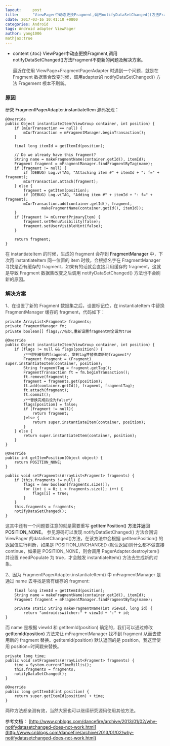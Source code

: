 ```yaml
---
layout:     post
title:      "ViewPager中动态更换Fragment,调用notifyDataSetChanged()方法Fragment不更新的问题及解决方案"
cdate: 2017-03-16 10:41:10 +0800
categories: Android
tags: Android adapter ViewPager
author: yang1006
mathjax:true
---
```

* content
{:toc}
ViewPager中动态更换Fragment,调用notifyDataSetChanged()方法Fragment不更新的问题及解决方案。






  <p><font color="#464646">最近在使用 ViewPage+FragmentPagerAdapter 时遇到一个问题，就是在 Fragment 数据集合改变时候，调用adapter的 notifyDataSetChanged() 方法 Fragement 根本不刷新。</font></p>

### 原因

<p>研究<font color="000000"> FragmentPagerAdapter.instantiateItem </font> 源码发现：</p>

	@Override
    public Object instantiateItem(ViewGroup container, int position) {
        if (mCurTransaction == null) {
            mCurTransaction = mFragmentManager.beginTransaction();
        }

        final long itemId = getItemId(position);

        // Do we already have this fragment?
        String name = makeFragmentName(container.getId(), itemId);
        Fragment fragment = mFragmentManager.findFragmentByTag(name);
        if (fragment != null) {
            if (DEBUG) Log.v(TAG, "Attaching item #" + itemId + ": f=" + fragment);
            mCurTransaction.attach(fragment);
        } else {
            fragment = getItem(position);
            if (DEBUG) Log.v(TAG, "Adding item #" + itemId + ": f=" + fragment);
            mCurTransaction.add(container.getId(), fragment,
                    makeFragmentName(container.getId(), itemId));
        }
        if (fragment != mCurrentPrimaryItem) {
            fragment.setMenuVisibility(false);
            fragment.setUserVisibleHint(false);
        }

        return fragment;
    }

<p><font color="#464646">在 instantiateItem 的时候，生成的 fragment 会存到 <font color="000000">FragmentManager</font> 中，下次再 instantiateItem 同一位置的 item 时候，会根据名字在 FragmentManager 寻找是否有缓存的 fragment，如果有的话就会直接只用缓存的 fragment，这就是导致 Fragment 数据集改变之后调用 notifyDataSetChanged() 方法也不会刷新的原因。</font></p>
  
### 解决方案
<p><font color="#464646">1、在设置了新的 Fragment 数据集之后，设置标记位，在 instantiateItem 中替换 FragmentManager 缓存的 fragment，代码如下：</font></p>

	
	private ArrayList<Fragment> fragments;
    private FragmentManager fm;
    private boolean[] flags;//标识,重新设置fragment时全设为true
    
	@Override
    public Object instantiateItem(ViewGroup container, int position) {
        if (flags != null && flags[position]) {
            /**得到缓存的fragment, 拿到tag并替换成新的fragment*/
            Fragment fragment = (Fragment) super.instantiateItem(container, position);
            String fragmentTag = fragment.getTag();
            FragmentTransaction ft = fm.beginTransaction();
            ft.remove(fragment);
            fragment = fragments.get(position);
            ft.add(container.getId(), fragment, fragmentTag);
            ft.attach(fragment);
            ft.commit();
            /**替换完成后设为false*/
            flags[position] = false;
            if (fragment != null){
                return fragment;
            }else {
                return super.instantiateItem(container, position);
            }
        } else {
            return super.instantiateItem(container, position);
        }
    }
    
    @Override
    public int getItemPosition(Object object) {
        return POSITION_NONE;
    }
    
    public void setFragments(ArrayList<Fragment> fragments) {
        if (this.fragments != null) {
            flags = new boolean[fragments.size()];
            for (int i = 0; i < fragments.size(); i++) {
                flags[i] = true;
            }
        }
        this.fragments = fragments;
        notifyDataSetChanged();
    }

<p><font color="#464646">这其中还有一个问题要注意的就是需要重写<font color="000000"> getItemPosition() 方法并返回 POSITION_NONE</font>。
参见源码可以发现 notifyDataSetChanged() 方法会回调 ViewPager 的dataSetChanged()方法，在该方法中会根据 getItemPosition() 的返回值进行判断，如果是 POSITION_UNCHANGED (默认返回)则什么都不做直接 continue，如果是 POSITION_NONE，则会调用 PagerAdapter.destroyItem() 并设置 needPopulate 为 true，才会触发 instantiateItem() 方法去生成新的对象。</font></p>

<p><font color="#464646">2、因为 FragmentPagerAdapter.instantiateItem() 中 mFragmentManager 是通过 name 去寻找是否有缓存的 fragment:</font></p>

		final long itemId = getItemId(position);
		String name = makeFragmentName(container.getId(), itemId);
		Fragment fragment = mFragmentManager.findFragmentByTag(name);
		
		private static String makeFragmentName(int viewId, long id) {
        	return "android:switcher:" + viewId + ":" + id;
    }

<p><font color="#464646">而 name 是根据 viewId 和 getItemId(position) 确定的，我们可以通过修改<font color="000000"> getItemId(position) </font>方法来让   mFragmentManager 找不到 fragment 从而去使用新的 fragment 替换。getItemId(position) 默认返回的是 position，我这里使用 position+时间戳来替换。</font></p>

	private long time;
	public void setFragments(ArrayList<Fragment> fragments) {
        time = System.currentTimeMillis();
        this.fragments = fragments;
        notifyDataSetChanged();
    }
    
    @Override
    public long getItemId(int position) {
        return super.getItemId(position) + time;
    }

<p><font color="#464646">两种方法都亲测有效，当然大家也可以继续研究源码使用其他方法。</font></p>




参考文档：
[http://www.cnblogs.com/dancefire/archive/2013/01/02/why-notifydatasetchanged-does-not-work.html](http://www.cnblogs.com/dancefire/archive/2013/01/02/why-notifydatasetchanged-does-not-work.html)



	




	
